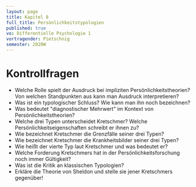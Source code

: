 ```yaml
---
layout: page
title: Kapitel 8
full_title: Persönlichkeitstypologien
published: true
vo: Differentielle Psychologie 1
vortragender: Pietschnig
semester: 2020W
---
```


# Kontrollfragen

* Welche Rolle spielt der Ausdruck bei impliziten Persönlichkeitstheorien? Von welchen Standpunkten aus kann man Ausdruck interpretieren?
* Was ist ein typologischer Schluss? Wie kann man ihn noch bezeichnen?
* Was bedeutet "diagnostischer Mehrwert" im Kontext von Persönlichkeitstheorien?
* Welche drei Typen unterscheidet Kretschmer? Welche Persönlichkeitseigenschaften schreibt er ihnen zu?
* Wie bezeichnet Kretschmer die Grenzfälle seiner drei Typen?
* Wie bezeichnet Kretschmer die Krankheitsbilder seiner drei Typen?
* Wie heißt der vierte Typ laut Kretschmer und was bedeutet er?
* Welche Forderung Kretschmers hat in der Persönlichkeitsforschung noch immer Gültigkeit?
* Was ist die Kritik an klassischen Typologien?
* Erkläre die Theorie von Sheldon und stelle sie jener Kretschmers gegenüber!

